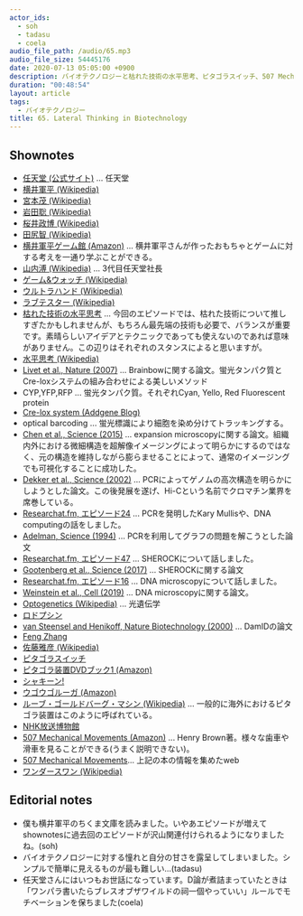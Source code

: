 ```yaml
---
actor_ids:
  - soh
  - tadasu
  - coela
audio_file_path: /audio/65.mp3
audio_file_size: 54445176
date: 2020-07-13 05:05:00 +0900
description: バイオテクノロジーと枯れた技術の水平思考、ピタゴラスイッチ、507 Mechanical Movementsについて話しました。
duration: "00:48:54"
layout: article
tags:
  - バイオテクノロジー
title: 65. Lateral Thinking in Biotechnology
---
```


## Shownotes
- [任天堂 (公式サイト)](https://www.nintendo.com/) ... 任天堂
- [横井軍平 (Wikipedia)](https://ja.wikipedia.org/wiki/%E6%A8%AA%E4%BA%95%E8%BB%8D%E5%B9%B3)
- [宮本茂 (Wikipedia)](https://ja.wikipedia.org/wiki/%E5%AE%AE%E6%9C%AC%E8%8C%82)
- [岩田聡 (Wikipedia)](https://ja.wikipedia.org/wiki/%E5%B2%A9%E7%94%B0%E8%81%A1)
- [桜井政博 (Wikipedia)](https://ja.wikipedia.org/wiki/%E6%A1%9C%E4%BA%95%E6%94%BF%E5%8D%9A)
- [田尻智 (Wikipedia)](https://ja.wikipedia.org/wiki/%E7%94%B0%E5%B0%BB%E6%99%BA)
- [横井軍平ゲーム館 (Amazon)](https://www.amazon.co.jp/dp/4480432930/?tag=researchatf04-22) ... 横井軍平さんが作ったおもちゃとゲームに対する考えを一通り学ぶことができる。
- [山内溥 (Wikipedia)](https://ja.wikipedia.org/wiki/%E5%B1%B1%E5%86%85%E6%BA%A5) ... 3代目任天堂社長
- [ゲーム&ウォッチ (Wikipedia)](https://ja.wikipedia.org/wiki/%E3%82%B2%E3%83%BC%E3%83%A0%26%E3%82%A6%E3%82%AA%E3%83%83%E3%83%81)
- [ウルトラハンド (Wikipedia)](https://ja.wikipedia.org/wiki/%E3%82%A6%E3%83%AB%E3%83%88%E3%83%A9%E3%83%8F%E3%83%B3%E3%83%89)
- [ラブテスター (Wikipedia)](https://ja.wikipedia.org/wiki/%E3%83%A9%E3%83%96%E3%83%86%E3%82%B9%E3%82%BF%E3%83%BC)
- [枯れた技術の水平思考](https://dic.pixiv.net/a/%E6%9E%AF%E3%82%8C%E3%81%9F%E6%8A%80%E8%A1%93%E3%81%AE%E6%B0%B4%E5%B9%B3%E6%80%9D%E8%80%83) ... 今回のエピソードでは、枯れた技術について推しすぎたかもしれませんが、もちろん最先端の技術も必要で、バランスが重要です。素晴らしいアイデアとテクニックであっても使えないのであれば意味がありません。この辺りはそれぞれのスタンスによると思いますが。
- [水平思考 (Wikipedia)](https://ja.wikipedia.org/wiki/%E6%B0%B4%E5%B9%B3%E6%80%9D%E8%80%83)
- [Livet et al., Nature (2007)](https://www.nature.com/articles/nature06293) ... Brainbowに関する論文。蛍光タンパク質とCre-loxシステムの組み合わせによる美しいメソッド
- CYP,YFP,RFP ... 蛍光タンパク質。それぞれCyan, Yello, Red Fluorescent protein
- [Cre-lox system (Addgene Blog)](https://www.addgene.org/collections/cre-lox/)
- optical barcoding ... 蛍光標識により細胞を染め分けてトラッキングする。
- [Chen et al., Science (2015)](https://science.sciencemag.org/content/347/6221/543) ... expansion microscopyに関する論文。組織内外における微細構造を超解像イメージングによって明らかにするのではなく、元の構造を維持しながら膨らませることによって、通常のイメージングでも可視化することに成功した。
- [Dekker et al., Science (2002)](https://science.sciencemag.org/content/295/5558/1306) ... PCRによってゲノムの高次構造を明らかにしようとした論文。この後発展を遂げ、Hi-Cという名前でクロマチン業界を席巻している。
- [Researchat.fm, エピソード24](https://researchat.fm/episode/24) ... PCRを発明したKary Mullisや、DNA computingの話をしました。
- [Adelman, Science (1994)](https://www2.cs.duke.edu/courses/cps296.4/spring04/papers/Adleman94.pdf) ... PCRを利用してグラフの問題を解こうとした論文
- [Researchat.fm, エピソード47](https://researchat.fm/episode/47) ... SHEROCKについて話しました。
- [Gootenberg et al., Science (2017)](https://pubmed.ncbi.nlm.nih.gov/28408723/) ... SHEROCKに関する論文
- [Researchat.fm, エピソード16](https://researchat.fm/episode/16) ... DNA microscopyについて話しました。
- [Weinstein et al., Cell (2019)](https://www.sciencedirect.com/science/article/pii/S0092867419305471) ... DNA microscopyに関する論文。
- [Optogenetics (Wikipedia)](https://en.wikipedia.org/wiki/Optogenetics) ... 光遺伝学
- [ロドプシン](https://bsd.neuroinf.jp/wiki/%E3%83%AD%E3%83%89%E3%83%97%E3%82%B7%E3%83%B3)
- [van Steensel and Henikoff, Nature Biotechnology (2000)](https://www.nature.com/articles/nbt0400_424) ... DamIDの論文
- [Feng Zhang](https://mcgovern.mit.edu/profile/feng-zhang/)
- [佐藤雅彦 (Wikipedia)](https://ja.wikipedia.org/wiki/%E4%BD%90%E8%97%A4%E9%9B%85%E5%BD%A6_(%E3%83%A1%E3%83%87%E3%82%A3%E3%82%A2%E3%82%AF%E3%83%AA%E3%82%A8%E3%83%BC%E3%82%BF%E3%83%BC))
- [ピタゴラスイッチ](https://www2.nhk.or.jp/archives/tv60bin/detail/index.cgi?das_id=D0009020048_00000)
- [ピタゴラ装置DVDブック1 (Amazon)](https://www.amazon.co.jp/dp/B000HOL7HY/?tag=researchatf04-22)
- [シャキーン!](https://www.nhk.jp/p/shakiin/ts/2QQKWV9GM9/)
- [ウゴウゴルーガ (Amazon)](https://www.amazon.co.jp/dp/B001OYH6FI/?tag=researchatf04-22)
- [ルーブ・ゴールドバーグ・マシン (Wikipedia)](https://ja.wikipedia.org/wiki/%E3%83%AB%E3%83%BC%E3%83%96%E3%83%BB%E3%82%B4%E3%83%BC%E3%83%AB%E3%83%89%E3%83%90%E3%83%BC%E3%82%B0%E3%83%BB%E3%83%9E%E3%82%B7%E3%83%B3) ... 一般的に海外におけるピタゴラ装置はこのように呼ばれている。
- [NHK放送博物館](http://www.nhk.or.jp/museum/)
- [507 Mechanical Movements (Amazon)](https://www.amazon.co.jp/dp/B083F744PT/?tag=researchatf04-22) ... Henry Brown著。様々な歯車や滑車を見ることができる(うまく説明できない)。
- [507 Mechanical Movements](http://507movements.com/)... 上記の本の情報を集めたweb
- [ワンダースワン (Wikipedia)](https://ja.wikipedia.org/wiki/%E3%83%AF%E3%83%B3%E3%83%80%E3%83%BC%E3%82%B9%E3%83%AF%E3%83%B3)

## Editorial notes
- 僕も横井軍平のちくま文庫を読みました。いやあエピソードが増えてshownotesに過去回のエピソードが沢山関連付けられるようになりましたね。(soh)
- バイオテクノロジーに対する憧れと自分の甘さを露呈してしまいました。シンプルで簡単に見えるものが最も難しい...(tadasu)
- 任天堂さんにはいつもお世話になっています。D論が煮詰まっていたときは「ワンパラ書いたらブレスオブザワイルドの祠一個やっていい」ルールでモチベーションを保ちました(coela)
